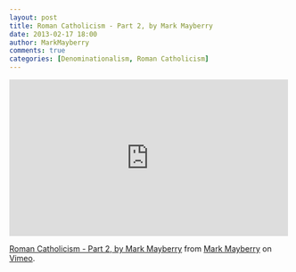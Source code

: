```yaml
---
layout: post
title: Roman Catholicism - Part 2, by Mark Mayberry
date: 2013-02-17 18:00
author: MarkMayberry
comments: true
categories: [Denominationalism, Roman Catholicism]
---
```

<iframe src="http://player.vimeo.com/video/61032891" width="500" height="281" frameborder="0" webkitAllowFullScreen mozallowfullscreen allowFullScreen></iframe> <p><a href="http://vimeo.com/61032891">Roman Catholicism - Part 2, by Mark Mayberry</a> from <a href="http://vimeo.com/ascoc">Mark Mayberry</a> on <a href="http://vimeo.com">Vimeo</a>.</p>
